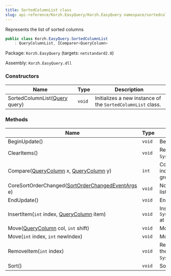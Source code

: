 ```yaml
---
title: SortedColumnList class
slug: api-reference/Korzh.EasyQuery/Korzh.EasyQuery namespace/sortedcolumnlist-class
---
```



Represents the list of sorted columns
```csharp
public class Korzh.EasyQuery.SortedColumnList
    : QueryColumnList, IComparer<QueryColumn>

```
Package: `Korzh.EasyQuery` (targets: `netstandard2.0`)

Assembly: `Korzh.EasyQuery.dll`

### Constructors

| Name | Type | Description | 
| --- | --- | --- | 
| SortedColumnList([Query](/api-reference/korzh-easyquery/korzh-easyquery-namespace/query-class) query) | `void` | Initializes a new instance of the `SortedColumnList` class. | 


### Methods

| Name | Type | Description | 
| --- | --- | --- | 
| BeginUpdate() | `void` | Begins the update process. | 
| ClearItems() | `void` | Removes all elements from the `System.Collections.ObjectModel.Collection'1`. | 
| Compare([QueryColumn](/api-reference/korzh-easyquery/korzh-easyquery-namespace/querycolumn-class) x, [QueryColumn](/api-reference/korzh-easyquery/korzh-easyquery-namespace/querycolumn-class) y) | `int` | Compares two objects and returns a value indicating whether one is less than, equal to, or greater than the other. | 
| CoreSortOrderChanged([SortOrderChangedEventArgs](/api-reference/korzh-easyquery/korzh-easyquery-namespace/sortorderchangedeventargs-class) e) | `void` | Notify parent query about the changes in the list of sorted columns | 
| EndUpdate() | `void` | Ends the update process. | 
| InsertItem(`int` index, [QueryColumn](/api-reference/korzh-easyquery/korzh-easyquery-namespace/querycolumn-class) item) | `void` | Inserts an element into the `System.Collections.ObjectModel.Collection'1` at the specified index. | 
| Move([QueryColumn](/api-reference/korzh-easyquery/korzh-easyquery-namespace/querycolumn-class) col, `int` shift) | `void` | Moves the specified column. | 
| Move(`int` index, `int` newIndex) | `void` | Moves the specified column. | 
| RemoveItem(`int` index) | `void` | Removes the element at the specified index of the `System.Collections.ObjectModel.Collection'1`. | 
| Sort() | `void` | Sorts the list of columns. |